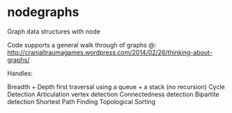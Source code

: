 nodegraphs
==========

Graph data structures with node

Code supports a general walk through of graphs @: http://cranialtraumagames.wordpress.com/2014/02/26/thinking-about-graphs/


Handles:

Breadth + Depth first traversal using a queue + a stack (no recursion)
Cycle Detection
Articulation vertex detection
Connectedness detection
Bipartite detection
Shortest Path Finding
Topological Sorting


